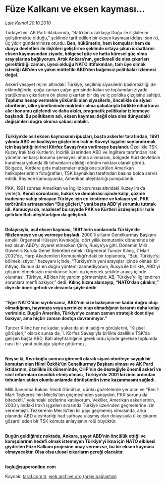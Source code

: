 # Füze Kalkanı ve eksen kayması...

*Lale Kemal 20.10.2010*

<div class="yazi"><p>Türkiye’nin, AK Parti iktidarında, “Batı’dan uzaklaşıp Doğu ile ilişkilerini geliştirmekte olduğu,” şeklinde tarif edilen bir eksen kayması iddiası son iki, üç yıldır gündemimize oturdu. <b>Ben, hükümetin, hem komşuları hem de dünya devletleri ile ilişkileri geliştirme şeklinde ortaya çıkan icraatlarını eksen kaymasından ziyade, bölgesel güç ve hatta küresel güç olma arayışlarına bağlıyorum. Artık Ankara’nın, gecikmeli de olsa çıkarları gerektirdiği zaman, üyesi olduğu NATO ittifakından, tam üye olmak istediği AB’den ve yakın müttefiki ABD’den bağımsız politikalar izlemesi doğal. </b></p>
<p>Askerî vesayet rejimi altındaki Türkiye, seçilmiş siyasilerin basiretsizliği de eklendiğinde, çoğu zaman çağın gerisinde kalan ve toplumdan ziyade statükonun çıkarlarını ön plana çıkartan bir dış ve iç politika çizgisine sahipti. <b>Topluma hesap vermekle yükümlü olan siyasilerin, öncelikle de siyasi otoritenin, ülke yönetiminde muktedir olma çabalarıyla birlikte nihai karar alıcı konumu güçlendi ve daha akılcı, pragmatik politikalar izlenmeye başlandı. Bu politikanın adı, eksen kayması değil olsa olsa dünyadaki değişimleri doğru okuma çabası olabilir. </b></p>
<p><b><br/>Türkiye’de asıl eksen kaymasının ipuçları, başta askerler tarafından, 1991 yılında ABD ve koalisyon güçlerinin Irak’ın Kuveyt işgalini sonlandırmak için başlattığı birinci Körfez Savaşı’nda verilmeye başlandı. </b>Özellikle TSK, Kuzey Irak’taki Kürtlerin, İncirlik üzerinden ABD ve İngiltere tarafından Irak yönetimine karşı koruma şemsiyesi altına alınmasını, bölgede Kürt devletinin kurulması yolunda ilk tohumların atıldığı dönüm noktası olarak gördü. Bölgede, Kürtlere gıda malzemeleri attığı öne sürülen Amerikan helikopterlerinin fotoğrafları, TSK kaynakları tarafından basına bolca servis edildi. Böylece kamuoyunda, Amerikan aleyhtarlığı pompalandı. </p>
<p>PKK, 1991 sonrası Amerikan ve İngiliz koruması altındaki Kuzey Irak’a yerleşti. <b>Kendi sorunlarını, hukuk ve demokrasi içinde kalıp, çözme iradesine sahip olmayan Türkiye için en kestirme ve kolaycı yol, PKK terörünün artmasından “Dış güçleri,” yani başta ABD’yi sorumlu tutmak idi. Kamuoyu da, maalesef bu sayede PKK ve Kürtleri özdeşleştirir hale gelirken Batı aleyhtarlığını da geliştirdi. </b></p>
<p><b><br/>Dolayısıyla, asıl eksen kayması, 1991’lerin sonlarında Türkiye’de filizlenmeye ve uç vermeye başladı. </b>2000’li yılların Genelkurmay Başkanı emekli Orgeneral Hüseyin Kıvrıkoğlu, dört yıllık komutanlık döneminde bir kez olsun ABD’yi ziyaret etmezken Çin’e, Rusya’ya gitti. Dönemin Milli Güvenlik Kurulu Genel Sekreteri emekli Orgeneral Tuncer Kılınç, 7 Mart 2002’de, Harp Akademileri Komutanlığı’ndaki bir toplantıda, “Batı, Türkiye’yi bölmek istiyor,” hezeyanı içinde, “Türkiye’nin yeni arayışlar içinde olması bir ihtiyaç. Bunun da en doğru yöntemi zannediyorum, Rusya ile birlikte, ABD’yi gözardı etmeksizin mümkünse İran’ı da içerecek şekilde arayış içinde olunması. Türkiye, AB’den hiç yardım görmemiştir. AB, Türkiye’yi ilgilendiren sorunlara menfi bakıyor,” dedi. <b>Kılınç hızını alamayıp, “NATO’dan çıkalım,” diye de öneri getirdi ve devamla şöyle dedi:</b></p>
<p><b><br/>“Eğer NATO’dan sıyrılırsanız, ABD’nin size bakışının ne kadar doğru olup olmadığının, hayrınıza veya şerrinize olup olmadığının kararını daha kolay verirsiniz. Bugün Amerika, Türkiye’ye zaman zaman stratejik dost diye bakıyor, ama hiçbir zaman dostça davranmıyor.”</b></p>
<p>Tuncer Kılınç her ne kadar, yukarıda alıntıladığım görüşlerini, “Kişisel görüşleri,” olarak sunsa da, 1. Körfez Savaşı’yla birlikte özellikle TSK’da gelişen başta ABD, Batı aleyhtarlığının gerek ordu içinde gerekse toplumda nasıl bir yanıt bulduğu şüphe götürmez.</p>
<p><b><br/>Neyse ki, Kıvrıkoğlu sonrası göreceli olarak siyasi otoriteye saygılı bir komutan olan Hilmi Özkök’ün Genelkurmay Başkanı olması ve AK Parti iktidarının, özellikle ilk döneminde, CHP’nin de desteğiyle önemli askerî ve sivil reformlara öncülük etmiş olması, Türkiye’de 2001 krizinin ardından tohumları atılan olumlu anlamda dönüşümün ivme kazanmasını sağladı. </b></p>
<p>Milli Savunma Bakanı Vecdi Gönül’ün, dünkü gazetelerde yer alan ve “Ben 1 Mart Tezkeresi’nin Meclis’ten geçmesinden yanaydım, PKK sorunu da bitecekti,” yolundaki sözlerine katılıyorum. Vekiller, Amerikan askerlerinin, 2003 yılındaki Irak’ı işgalleri sırasında Türkiye üzerinden geçmelerine izin vermemişti. Tezkerenin Meclis’ten kıl payı geçmemiş olmasında, arka planında ABD aleyhtarlığı had safhaya ulaşmış olan dolayısıyla ülke çıkarını gözardı eden bir TSK komuta anlayışının rolü büyüktür. </p>
<p><b><br/>Bugün geldiğimiz noktada, Ankara, şayet ABD’nin öncülük ettiği ve komşularının hedefi olmak istemeyen Türkiye’yi ikna için NATO elbisesi giydirilen Füze Kalkanı projesine onay vermezse, bu bir eksen kayması olmayacaktır. Olsa olsa ulusal çıkarların gereği olacaktır.</b></p>
<p><b><br/>loglu@superonline.com </b></p></div>

Kaynak: [taraf.com.tr](http://www.taraf.com.tr:80/lale-kemal/makale-fuze-kalkani-ve-eksen-kaymasi.htm), [web.archive.org (arşiv bağlantısı)](http://web.archive.org/web/20101022134925/http://www.taraf.com.tr:80/lale-kemal/makale-fuze-kalkani-ve-eksen-kaymasi.htm)
